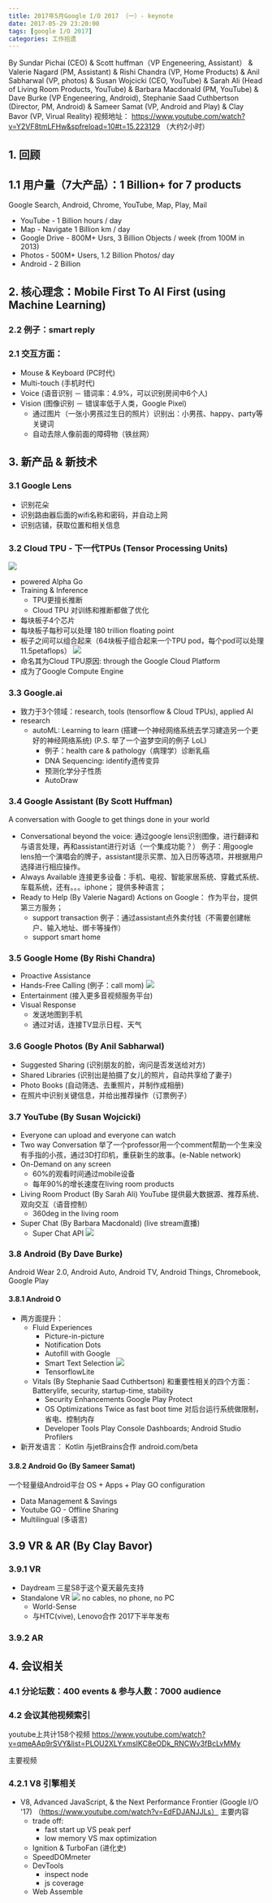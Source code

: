 ```yaml
---
title: 2017年5月Google I/O 2017 （一）- keynote
date: 2017-05-29 23:20:00
tags: [google I/O 2017]
categories: 工作拾遗
---
```


By Sundar Pichai (CEO) & Scott huffman（VP Engeneering, Assistant） & Valerie Nagard (PM, Assistant) & Rishi Chandra (VP, Home Products) & Anil Sabharwal (VP, photos) & Susan Wojcicki (CEO, YouTube) & Sarah Ali (Head of Living Room Products, YouTube) & Barbara Macdonald (PM, YouTube) & Dave Burke (VP Engeneering, Android), Stephanie Saad Cuthbertson (Director, PM, Android) & Sameer Samat (VP, Android and Play) & Clay Bavor (VP, Virual Reality)
视频地址： https://www.youtube.com/watch?v=Y2VF8tmLFHw&spfreload=10#t=15.223129 （大约2小时）


## 1. 回顾
## 1.1 用户量（7大产品）：1 Billion+ for 7 products
Google Search, Android, Chrome, YouTube, Map, Play, Mail
- YouTube - 1 Billion hours / day 
- Map - Navigate 1 Billion km / day
- Google Drive - 800M+ Usrs, 3 Billion Objects / week (from 100M in 2013)
- Photos - 500M+ Users, 1.2 Billion Photos/ day
- Android - 2 Billion
<!-- more -->
    
        
## 2. 核心理念：Mobile First To AI First (using Machine Learning)
### 2.2  例子：smart reply
### 2.1 交互方面：
- Mouse & Keyboard (PC时代)
- Multi-touch (手机时代) 
- Voice (语音识别 － 错词率：4.9%，可以识别房间中6个人)
- Vision (图像识别 － 错误率低于人类，Google Pixel)
    - 通过图片（一张小男孩过生日的照片）识别出：小男孩、happy、party等关键词
    - 自动去除人像前面的障碍物（铁丝网）
        
## 3. 新产品 & 新技术
### 3.1 Google Lens
- 识别花朵
- 识别路由器后面的wifi名称和密码，并自动上网
- 识别店铺，获取位置和相关信息

### 3.2 Cloud TPU - 下一代TPUs (Tensor Processing Units)
![](TPU.png)
- powered Alpha Go
- Training & Inference 
    - TPU更擅长推断
    - Cloud TPU 对训练和推断都做了优化
- 每块板子4个芯片
- 每块板子每秒可以处理 180 trillion floating point
- 板子之间可以组合起来（64块板子组合起来一个TPU pod，每个pod可以处理11.5petaflops）
![](TPU-pod.png)
- 命名其为Cloud TPU原因: through the Google Cloud Platform
- 成为了Google Compute Engine

### 3.3 Google.ai
- 致力于3个领域：research, tools (tensorflow & Cloud TPUs), applied AI
- research
    - autoML: Learning to learn (搭建一个神经网络系统去学习建造另一个更好的神经网络系统) (P.S. 举了一个盗梦空间的例子 LoL) 
        - 例子：health care & pathology（病理学）诊断乳癌
        - DNA Sequencing: identify遗传变异
        - 预测化学分子性质
        - AutoDraw

### 3.4 Google Assistant (By Scott Huffman)
A conversation with Google to get things done in your world
- Conversational
beyond the voice: 通过google lens识别图像，进行翻译和与语言处理，再和assistant进行对话（一个集成功能？）
例子：用google lens拍一个演唱会的牌子，assistant提示买票、加入日历等选项，并根据用户选择进行相应操作。
- Always Available
连接更多设备：手机、电视、智能家居系统、穿戴式系统、车载系统，还有。。。iphone；
提供多种语言；
- Ready to Help (By Valerie Nagard)
Actions on Google：
作为平台，提供第三方服务；
    - support transaction
    例子：通过assistant点外卖付钱（不需要创建帐户、输入地址、绑卡等操作）
    - support smart home

### 3.5 Google Home (By Rishi Chandra)
- Proactive Assistance
- Hands-Free Calling (例子：call mom)
![](google-home.png)
- Entertainment (接入更多音视频服务平台)
- Visual Response
    - 发送地图到手机
    - 通过对话，连接TV显示日程、天气

### 3.6 Google Photos (By Anil Sabharwal)
- Suggested Sharing (识别朋友的脸，询问是否发送给对方)
- Shared Libraries (识别出是拍摄了女儿的照片，自动共享给了妻子)
- Photo Books (自动筛选、去重照片，并制作成相册)
- 在照片中识别关键信息，并给出推荐操作（订票例子）

### 3.7 YouTube (By Susan Wojcicki)
- Everyone can upload and everyone can watch
- Two way Conversation 
举了一个professor用一个comment帮助一个生来没有手指的小孩，通过3D打印机，重获新生的故事。(e-Nable network)
- On-Demand on any screen
    - 60%的观看时间通过mobile设备
    - 每年90%的增长速度在living room products
- Living Room Product (By Sarah Ali)
YouTube 提供最大数据源、推荐系统、双向交互（语音控制）
    - 360deg in the living room
- Super Chat (By Barbara Macdonald) (live stream直播)
    - Super Chat API
    ![](youtube.png)

### 3.8 Android (By Dave Burke)
Android Wear 2.0, Android Auto, Android TV, Android Things, Chromebook, Google Play
#### 3.8.1 Android O
- 两方面提升：
    - Fluid Experiences
        - Picture-in-picture
        - Notification Dots
        - Autofill with Google
        - Smart Text Selection
        ![](smart-text-selection.png)
        - TensorflowLite
    - Vitals (By Stephanie Saad Cuthbertson)
    和重要性相关的四个方面：Batterylife, security, startup-time, stability
        - Security Enhancements
        Google Play Protect
        - OS Optimizations
        Twice as fast boot time
        对后台运行系统做限制，省电、控制内存
        - Developer Tools
        Play Console Dashboards;
        Android Studio Profilers
- 新开发语言： Kotlin
与jetBrains合作
android.com/beta

#### 3.8.2 Android Go (By Sameer Samat)
一个轻量级Android平台
OS + Apps + Play
GO configuration
- Data Management & Savings
- Youtube GO - Offline Sharing
- Multilingual (多语言)

## 3.9 VR & AR (By Clay Bavor)
### 3.9.1 VR
- Daydream
三星S8于这个夏天最先支持
- Standalone VR
![](standalone-vr.png)
no cables, no phone, no PC
    - World-Sense
    - 与HTC(vive), Lenovo合作
2017下半年发布

### 3.9.2 AR

## 4. 会议相关
### 4.1 分论坛数：400 events & 参与人数：7000 audience
    
    
### 4.2 会议其他视频索引
youtube上共计158个视频
 https://www.youtube.com/watch?v=qmeAAp9rSVY&list=PLOU2XLYxmsIKC8eODk_RNCWv3fBcLvMMy

主要视频
### 4.2.1 V8 引擎相关
- V8, Advanced JavaScript, & the Next Performance Frontier (Google I/O '17)
 （https://www.youtube.com/watch?v=EdFDJANJJLs）
主要内容
    - trade off:
        - fast start up VS peak perf
        - low memory VS max optimization
    - Ignition & TurboFan (进化史)
    - SpeedDOMmeter
    - DevTools
        - inspect node
        - js coverage
    - Web Assemble
